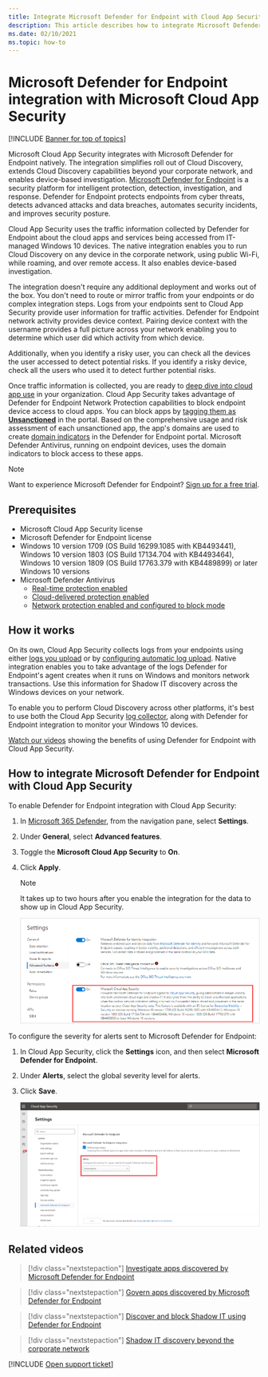 ```yaml
---
title: Integrate Microsoft Defender for Endpoint with Cloud App Security
description: This article describes how to integrate Microsoft Defender for Endpoint with Cloud App Security for enhanced visibility into Shadow IT and risk management.
ms.date: 02/10/2021
ms.topic: how-to
---
```

# Microsoft Defender for Endpoint integration with Microsoft Cloud App Security

[!INCLUDE [Banner for top of topics](includes/banner.md)]

Microsoft Cloud App Security integrates with Microsoft Defender for Endpoint natively. The integration simplifies roll out of Cloud Discovery, extends Cloud Discovery capabilities beyond your corporate network, and enables device-based investigation. [Microsoft Defender for Endpoint](/microsoft-365/security/defender-endpoint/microsoft-defender-endpoint) is a security platform for intelligent protection, detection, investigation, and response. Defender for Endpoint protects endpoints from cyber threats, detects advanced attacks and data breaches, automates security incidents, and improves security posture.

Cloud App Security uses the traffic information collected by Defender for Endpoint about the cloud apps and services being accessed from IT-managed Windows 10 devices. The native integration enables you to run Cloud Discovery on any device in the corporate network, using public Wi-Fi, while roaming, and over remote access. It also enables device-based investigation.

The integration doesn't require any additional deployment and works out of the box. You don't need to route or mirror traffic from your endpoints or do complex integration steps. Logs from your endpoints sent to Cloud App Security provide user information for traffic activities. Defender for Endpoint network activity provides device context. Pairing device context with the username provides a full picture across your network enabling you to determine which user did which activity from which device.

Additionally, when you identify a risky user, you can check all the devices the user accessed to detect potential risks. If you identify a risky device, check all the users who used it to detect further potential risks.

Once traffic information is collected, you are ready to [deep dive into cloud app use](discovered-apps.md#deep-dive-into-discovered-apps) in your organization. Cloud App Security takes advantage of Defender for Endpoint Network Protection capabilities to block endpoint device access to cloud apps. You can block apps by [tagging them as **Unsanctioned**](governance-discovery.md#BKMK_SanctionApp) in the portal. Based on the comprehensive usage and risk assessment of each unsanctioned app, the app's domains are used to create [domain indicators](/microsoft-365/security/defender-endpoint/manage-indicators) in the Defender for Endpoint portal. Microsoft Defender Antivirus, running on endpoint devices, uses the domain indicators to block access to these apps.

> [!NOTE]
> Want to experience Microsoft Defender for Endpoint? [Sign up for a free trial](https://www.microsoft.com/WindowsForBusiness/windows-atp?ocid=docs-wdatp-assignaccess-abovefoldlink).

## Prerequisites

- Microsoft Cloud App Security license
- Microsoft Defender for Endpoint license
- Windows 10 version 1709 (OS Build 16299.1085 with KB4493441), Windows 10 version 1803 (OS Build 17134.704 with KB4493464), Windows 10 version 1809 (OS Build 17763.379 with KB4489899) or later Windows 10 versions
- Microsoft Defender Antivirus
  - [Real-time protection enabled](/microsoft-365/security/defender-endpoint/configure-real-time-protection-microsoft-defender-antivirus)
  - [Cloud-delivered protection enabled](/microsoft-365/security/defender-endpoint/enable-cloud-protection-microsoft-defender-antivirus)
  - [Network protection enabled and configured to block mode](/microsoft-365/security/defender-endpoint/enable-network-protection)

## How it works

On its own, Cloud App Security collects logs from your endpoints using either [logs you upload](create-snapshot-cloud-discovery-reports.md) or by [configuring automatic log upload](discovery-docker.md). Native integration enables you to take advantage of the logs Defender for Endpoint's agent creates when it runs on Windows and monitors network transactions. Use this information for Shadow IT discovery across the Windows devices on your network.

To enable you to perform Cloud Discovery across other platforms, it's best to use both the Cloud App Security [log collector](discovery-docker.md), along with Defender for Endpoint integration to monitor your Windows 10 devices.

[Watch our videos](#related-videos) showing the benefits of using Defender for Endpoint with Cloud App Security.

## How to integrate Microsoft Defender for Endpoint with Cloud App Security

To enable Defender for Endpoint integration with Cloud App Security:

1. In [Microsoft 365 Defender](https://security.microsoft.com/), from the navigation pane, select **Settings**.
2. Under **General**, select **Advanced features**.
3. Toggle the **Microsoft Cloud App Security** to **On**.
4. Click **Apply**.

    >[!NOTE]
    > It takes up to two hours after you enable the integration for the data to show up in Cloud App Security.
    >

    ![Defender for Endpoint settings.](media/mde-settings.png)

To configure the severity for alerts sent to Microsoft Defender for Endpoint:

1. In Cloud App Security, click the **Settings** icon, and then select **Microsoft Defender for Endpoint**.
1. Under **Alerts**, select the global severity level for alerts.
1. Click **Save**.

    ![Defender for Endpoint alert settings.](media/mde-alert-severity-settings.png)

## Related videos

> [!div class="nextstepaction"]
> [Investigate apps discovered by Microsoft Defender for Endpoint](mde-investigation.md)

> [!div class="nextstepaction"]
> [Govern apps discovered by Microsoft Defender for Endpoint](mde-govern.md)

> [!div class="nextstepaction"]
> [Discover and block Shadow IT using Defender for Endpoint](https://www.youtube.com/watch?v=MsHkTOoqSQo)

> [!div class="nextstepaction"]
> [Shadow IT discovery beyond the corporate network](https://www.youtube.com/watch?v=f8hbvbY1Hnc)

[!INCLUDE [Open support ticket](includes/support.md)]
